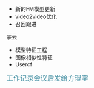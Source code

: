* 新的FM模型更新
* video2video优化
* 召回跟进

蒙云

* 模型特征工程
* 图像相似性特征
* Usercf

<font color="#4590A3" size = "4px">工作记录会议后发给方琨字</font>

